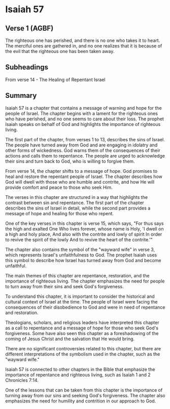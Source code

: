 # Isaiah 57

## Verse 1 (AGBF)

The righteous one has perished, and there is no one who takes it to heart. The merciful ones are gathered in, and no one realizes that it is because of the evil that the righteous one has been taken away.

## Subheadings

From verse 14 - The Healing of Repentant Israel

## Summary

Isaiah 57 is a chapter that contains a message of warning and hope for the people of Israel. The chapter begins with a lament for the righteous ones who have perished, and no one seems to care about their loss. The prophet Isaiah speaks on behalf of God and highlights the importance of righteous living.

The first part of the chapter, from verses 1 to 13, describes the sins of Israel. The people have turned away from God and are engaging in idolatry and other forms of wickedness. God warns them of the consequences of their actions and calls them to repentance. The people are urged to acknowledge their sins and turn back to God, who is willing to forgive them.

From verse 14, the chapter shifts to a message of hope. God promises to heal and restore the repentant people of Israel. The chapter describes how God will dwell with those who are humble and contrite, and how He will provide comfort and peace to those who seek Him.

The verses in this chapter are structured in a way that highlights the contrast between sin and repentance. The first part of the chapter describes the sins of Israel in detail, while the second part provides a message of hope and healing for those who repent.

One of the key verses in this chapter is verse 15, which says, "For thus says the high and exalted One Who lives forever, whose name is Holy, 'I dwell on a high and holy place, And also with the contrite and lowly of spirit In order to revive the spirit of the lowly And to revive the heart of the contrite.'"

The chapter also contains the symbol of the "wayward wife" in verse 3, which represents Israel's unfaithfulness to God. The prophet Isaiah uses this symbol to describe how Israel has turned away from God and become unfaithful.

The main themes of this chapter are repentance, restoration, and the importance of righteous living. The chapter emphasizes the need for people to turn away from their sins and seek God's forgiveness.

To understand this chapter, it is important to consider the historical and cultural context of Israel at the time. The people of Israel were facing the consequences of their disobedience to God and were in need of repentance and restoration.

Theologians, scholars, and religious leaders have interpreted this chapter as a call to repentance and a message of hope for those who seek God's forgiveness. Some have also seen this chapter as a foreshadowing of the coming of Jesus Christ and the salvation that He would bring.

There are no significant controversies related to this chapter, but there are different interpretations of the symbolism used in the chapter, such as the "wayward wife."

Isaiah 57 is connected to other chapters in the Bible that emphasize the importance of repentance and righteous living, such as Isaiah 1 and 2 Chronicles 7:14.

One of the lessons that can be taken from this chapter is the importance of turning away from our sins and seeking God's forgiveness. The chapter also emphasizes the need for humility and contrition in our approach to God.